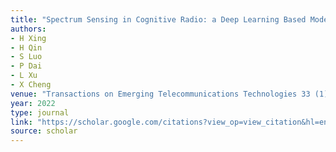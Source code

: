 ```yaml
---
title: "Spectrum Sensing in Cognitive Radio: a Deep Learning Based Model"
authors:
- H Xing
- H Qin
- S Luo
- P Dai
- L Xu
- X Cheng
venue: "Transactions on Emerging Telecommunications Technologies 33 (1), e4388, 2022"
year: 2022
type: journal
link: "https://scholar.google.com/citations?view_op=view_citation&hl=en&user=xtXbq_AAAAAJ&pagesize=100&citation_for_view=xtXbq_AAAAAJ:Wp0gIr-vW9MC"
source: scholar
---
```

